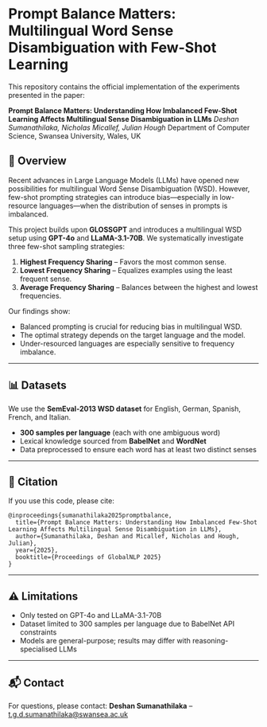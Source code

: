# Prompt Balance Matters: Multilingual Word Sense Disambiguation with Few-Shot Learning

This repository contains the official implementation of the experiments presented in the paper:

**Prompt Balance Matters: Understanding How Imbalanced Few-Shot Learning Affects Multilingual Sense Disambiguation in LLMs**
*Deshan Sumanathilaka, Nicholas Micallef, Julian Hough*
Department of Computer Science, Swansea University, Wales, UK

## 📄 Overview

Recent advances in Large Language Models (LLMs) have opened new possibilities for multilingual Word Sense Disambiguation (WSD). However, few-shot prompting strategies can introduce bias—especially in low-resource languages—when the distribution of senses in prompts is imbalanced.

This project builds upon **GLOSSGPT** and introduces a multilingual WSD setup using **GPT-4o** and **LLaMA-3.1-70B**. We systematically investigate three few-shot sampling strategies:

1. **Highest Frequency Sharing** – Favors the most common sense.
2. **Lowest Frequency Sharing** – Equalizes examples using the least frequent sense.
3. **Average Frequency Sharing** – Balances between the highest and lowest frequencies.

Our findings show:

* Balanced prompting is crucial for reducing bias in multilingual WSD.
* The optimal strategy depends on the target language and the model.
* Under-resourced languages are especially sensitive to frequency imbalance.

---

## 📊 Datasets

We use the **SemEval-2013 WSD dataset** for English, German, Spanish, French, and Italian.

* **300 samples per language** (each with one ambiguous word)
* Lexical knowledge sourced from **BabelNet** and **WordNet**
* Data preprocessed to ensure each word has at least two distinct senses

---



## 📌 Citation

If you use this code, please cite:

```
@inproceedings{sumanathilaka2025promptbalance,
  title={Prompt Balance Matters: Understanding How Imbalanced Few-Shot Learning Affects Multilingual Sense Disambiguation in LLMs},
  author={Sumanathilaka, Deshan and Micallef, Nicholas and Hough, Julian},
  year={2025},
  booktitle={Proceedings of GlobalNLP 2025}
}
```

---

## ⚠️ Limitations

* Only tested on GPT-4o and LLaMA-3.1-70B
* Dataset limited to 300 samples per language due to BabelNet API constraints
* Models are general-purpose; results may differ with reasoning-specialised LLMs

---

## 📬 Contact

For questions, please contact:
**Deshan Sumanathilaka** – [t.g.d.sumanathilaka@swansea.ac.uk](mailto:t.g.d.sumanathilaka@swansea.ac.uk)

